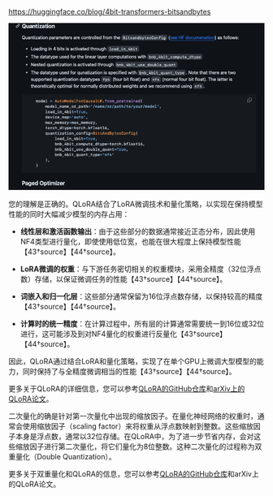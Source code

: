 https://huggingface.co/blog/4bit-transformers-bitsandbytes

![image-20240302013411938](./assets/image-20240302013411938.png)

您的理解是正确的。QLoRA结合了LoRA微调技术和量化策略，以实现在保持模型性能的同时大幅减少模型的内存占用：

- **线性层和激活函数输出**：由于这些部分的数据通常接近正态分布，因此使用NF4类型进行量化，即使使用低位宽，也能在很大程度上保持模型性能【43†source】【44†source】。

- **LoRA微调的权重**：与下游任务密切相关的权重模块，采用全精度（32位浮点数）存储，以保证微调任务的性能【43†source】【44†source】。

- **词嵌入和归一化层**：这些部分通常保留为16位浮点数存储，以保持较高的精度【43†source】【44†source】。

- **计算时的统一精度**：在计算过程中，所有层的计算通常需要统一到16位或32位进行，这可能涉及到对NF4量化的权重进行反量化【43†source】【44†source】。

因此，QLoRA通过结合LoRA和量化策略，实现了在单个GPU上微调大型模型的能力，同时保持了与全精度微调相当的性能【43†source】【44†source】。

更多关于QLoRA的详细信息，您可以参考[QLoRA的GitHub仓库](https://github.com/artidoro/qlora)和[arXiv上的QLoRA论文](https://arxiv.org/abs/2305.14314)。





二次量化的确是针对第一次量化中出现的缩放因子。在量化神经网络的权重时，通常会使用缩放因子（scaling factor）来将权重从浮点数映射到整数。这些缩放因子本身是浮点数，通常以32位存储。在QLoRA中，为了进一步节省内存，会对这些缩放因子进行第二次量化，将它们量化为8位整数。这种二次量化的过程称为双重量化（Double Quantization）。

更多关于双重量化和QLoRA的信息，您可以参考[QLoRA的GitHub仓库](https://github.com/artidoro/qlora)和arXiv上的QLoRA论文。